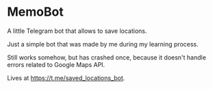 # MemoBot
A little Telegram bot that allows to save locations.

Just a simple bot that was made by me during my learning process.

Still works somehow, but has crashed once, because it doesn't handle errors related to Google Maps API.

Lives at https://t.me/saved_locations_bot.

